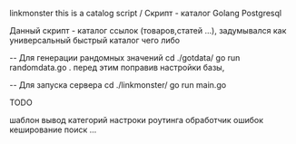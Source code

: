 linkmonster
this is a catalog script / Скрипт - каталог Golang Postgresql

Данный скрипт - каталог ссылок (товаров,статей ...), задумывался как универсальный быстрый каталог чего либо

-- Для генерации рандомных значений cd ./gotdata/ go run randomdata.go . перед этим поправив настройки базы,

-- Для запуска сервера cd ./linkmonster/ go run main.go

TODO

шаблон
вывод категорий
настроки роутинга
обработчик ошибок
кеширование
поиск
...
